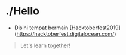 # ./Hello
* Disini tempat bermain [Hacktoberfest2019] (https://hacktoberfest.digitalocean.com/)
> Let's learn together!
